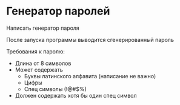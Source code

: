 ﻿# Генератор паролей

Написать генератор пароля

После запуска программы выводится сгенерированный пароль

Требования к паролю:
- Длина от 8 символов
- Может содержать
	- Буквы латинского алфавита (написание не важно)
	- Цифры
	- Спец символы (!@#$%)
- Должен содержать хотя бы один спец символ